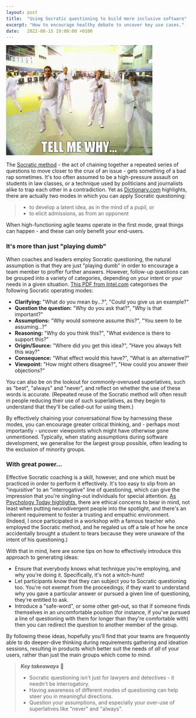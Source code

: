 ```yaml
---
layout: post
title:  "Using Socratic questioning to build more inclusive software"
excerpt: "How to encourage healthy debate to uncover key use cases."
date:   2022-08-15 19:00:00 +0100
---
```


![Backstreet Boys - Tell Me Why](/assets/img/backstreet-boys-tell-me-why.gif)

The [Socratic method](https://en.wikipedia.org/wiki/Socratic_method) - the act of chaining together a repeated series of questions to move closer to the crux of an issue - gets something of a bad rap sometimes. It's too often assumed to be a high-pressure assault on students in law classes, or a technique used by politicians and journalists alike to trap each other in a contradiction. Yet as [Dictionary.com](https://www.dictionary.com/browse/socratic-method) highlights, there are actually two modes in which you can apply Socratic questioning:

> * to develop a latent idea, as in the mind of a pupil, or
> * to elicit admissions, as from an opponent

When high-functioning agile teams operate in the first mode, great things can happen - and these can only benefit your end-users.

### It's more than just "playing dumb"

When coaches and leaders employ Socratic questioning, the natural assumption is that they are just "playing dumb" in order to encourage a team member to proffer further answers. However, follow-up questions can be grouped into a variety of categories, depending on your intent or your needs in a given situation. [This PDF from Intel.com](https://www.intel.com/content/dam/www/program/education/us/en/documents/project-design/strategies/dep-question-socratic.pdf) categorises the following Socratic operating modes:

* **Clarifying:** "What do you mean by...?", "Could you give us an example?"
* **Question the question:** "Why do you ask that?", "Why is that important?"
* **Assumptions:** "Why would someone assume this?", "You seem to be assuming...?"
* **Reasoning:** "Why do you think this?", "What evidence is there to support this?"
* **Origin/Source:** "Where did you get this idea?", "Have you always felt this way?"
* **Consequence:** "What effect would this have?", "What is an alternative?"
* **Viewpoint:** "How might others disagree?", "How could you answer their objections?"

You can also be on the lookout for commonly-overused superlatives, such as "best", "always" and "never", and reflect on whether the use of these words is accurate. (Repeated reuse of the Socratic method will often result in people reducing their use of such superlatives, as they begin to understand that they'll be called-out for using them.)

By effectively chaining your conversational flow by harnessing these modes, you can encourage greater critical thinking, and - perhaps most importantly - uncover viewpoints which might have otherwise gone unmentioned. Typically, when stating assumptions during software development, we generalise for the largest group possible, often leading to the exclusion of minority groups.

### With great power...

Effective Socratic coaching is a skill, however, and one which must be practiced in order to perform it effectively. It's too easy to slip from an "inquisitive" to an "interrogative" line of questioning, which can give the impression that you're singling-out individuals for special attention. [As Psychology Today highlights](https://www.psychologytoday.com/us/blog/the-ethical-professor/201807/is-the-socratic-method-unethical), there are ethical concerns to bear in mind, not least when putting neurodivergent people into the spotlight, and there's an inherent requirement to foster a trusting and empathic environment. (Indeed, I once participated in a workshop with a famous teacher who employed the Socratic method, and he regaled us off a tale of how he once accidentally brought a student to tears because they were unaware of the intent of his questioning.)

With that in mind, here are some tips on how to effectively introduce this approach to generating ideas:

* Ensure that everybody knows what technique you're employing, and why you're doing it. Specifically, it's not a witch-hunt! 
* Let participants know that they can subject _you_ to Socratic questioning too. You're not exempt from the proceedings; if they want to understand why you gave a particular answer or pursued a given line of questioning, they're entitled to ask.
* Introduce a "safe-word", or some other get-out, so that if someone finds themselves in an uncomfortable position (for instance, if you've pursued a line of questioning with them for longer than they're comfortable with) then you can redirect the question to another member of the group.

By following these ideas, hopefully you'll find that your teams are frequently able to do deeper-dive thinking during requirements gathering and ideation sessions, resulting in products which better suit the needs of _all_ of your users, rather than just the main groups which come to mind.

> **_Key takeaways_** 📝  
> * Socratic questioning isn't just for lawyers and detectives - it needn't be interrogatory.
> * Having awareness of different modes of questioning can help steer you in meaningful directions.
> * Question your assumptions, and especially your over-use of superlatives like "never" and "always".